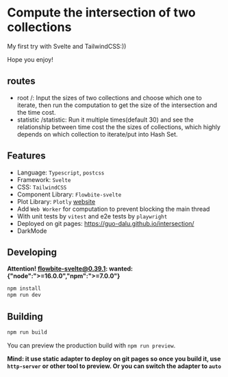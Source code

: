 # Compute the intersection of two collections

My first try with Svelte and TailwindCSS:))

Hope you enjoy!

## routes

- root /: Input the sizes of two collections and choose which one to iterate, then run the computation to get the size of the intersection and the time cost.
- statistic /statistic: Run it multiple times(default 30) and see the relationship between time cost the the sizes of collections, which highly depends on which collection to iterate/put into Hash Set.

## Features

- Language: `Typescript`, `postcss`
- Framework: `Svelte`
- CSS: `TailwindCSS`
- Component Library: `Flowbite-svelte`
- Plot Library: `Plotly` [website](https://plotly.com/javascript/)
- Add `Web Worker` for computation to prevent blocking the main thread
- With unit tests by `vitest` and e2e tests by `playwright`
- Deployed on git pages: https://guo-dalu.github.io/intersection/
- DarkMode

## Developing

**Attention! flowbite-svelte@0.39.1: wanted: {"node":">=16.0.0","npm":">=7.0.0"}**

```bash
npm install
npm run dev
```

## Building

```bash
npm run build
```

You can preview the production build with `npm run preview`.

**Mind: it use static adapter to deploy on git pages so once you build it, use `http-server` or other tool to preview. Or you can switch the adapter to `auto`**
